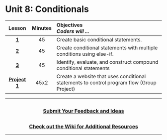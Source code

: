 # Unit 8: Conditionals

|                                                    Lesson                                                     | Minutes | Objectives <br> _Coders will ..._                                                         |
| :-----------------------------------------------------------------------------------------------------------: | :-----: | :---------------------------------------------------------------------------------------- |
| [**1**](https://docs.google.com/presentation/d/1ELUSH2cgd5q11N2xznOpyi8Uoek3cEetD1UyXJLXMMA/edit?usp=sharing) |   45    | Create basic conditional statements.                                                      |
| [**2**](https://docs.google.com/presentation/d/1AjeGbk_ozryhBLITv7J25Exp2FrI-E3JuniF4cRgmuU/edit?usp=sharing) |   45    | Create conditional statements with multiple conditions using else-if.                     |
| [**3**](https://docs.google.com/presentation/d/1V9E5r3Wrs7kanyDgqQP3O7FFZKiZ_F1oT2iOz3zZ1YY/edit?usp=sharing) |   45    | Identify, evaluate, and construct compound conditional statements                         |
|        [**Project 1**](https://drive.google.com/open?id=1o_iziw0N-TxIP7L1_gDoDd4g3F0Gw3-knWhv4ugkre0)         |  45x2   | Create a website that uses conditional statements to control program flow (Group Project) |

---

## <h3 align="center"><a href="https://forms.gle/vyAD1HFwXHZMRXrr9">Submit Your Feedback and Ideas</a></h3>

## <h3 align="center"><a href="https://github.com/itscodenation/curriculum-20-21/wiki">Check out the Wiki for Additional Resources</a></h3>

---
